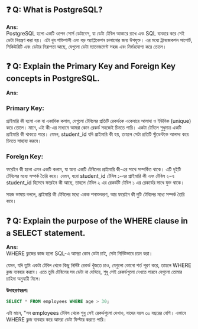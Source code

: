 ## ❓ Q: What is PostgreSQL?

**Ans:**  
PostgreSQL হলো একটি ওপেন সোর্স ডেটাবেস, যা ডেটা টেবিল আকারে রাখে এবং SQL ব্যবহার করে সেই ডেটা নিয়ন্ত্রণ করা হয়। এটা খুব শক্তিশালী এবং বড় অ্যাপ্লিকেশন চালানোর জন্য উপযুক্ত। এর মধ্যে ট্রানজেকশন সাপোর্ট, সিকিউরিটি এবং ডেটার নিরাপত্তা আছে, যেগুলো ডেটা ম্যানেজমেন্ট সহজ এবং নির্ভরযোগ্য করে তোলে।



## ❓ Q: Explain the Primary Key and Foreign Key concepts in PostgreSQL.

**Ans:**  
### **Primary Key:**
প্রাইমারি কী হলো এক বা একাধিক কলাম, যেগুলো টেবিলের প্রতিটি রেকর্ডকে একেবারে আলাদা ও ইউনিক (unique) করে তোলে। মানে, এই কী-এর মাধ্যমে আমরা কোন রেকর্ড সহজেই চিনতে পারি। একটা টেবিলে শুধুমাত্র একটি প্রাইমারি কী থাকতে পারে। যেমন, student_id যদি প্রাইমারি কী হয়, তাহলে সেটা প্রতিটি স্টুডেন্টকে আলাদা করে চিনতে সাহায্য করবে।

### **Foreign Key:**
ফরেইন কী হলো এমন একটি কলাম, যা অন্য একটি টেবিলের প্রাইমারি কী-এর সাথে সম্পর্কিত থাকে। এটি দুইটি টেবিলের মধ্যে সম্পর্ক তৈরি করে। যেমন, ধরো student_id টেবিল ১-এর প্রাইমারি কী এবং টেবিল ২-এ student_id হিসেবে ফরেইন কী আছে, তাহলে টেবিল ২ এর রেকর্ডটি টেবিল ১ এর রেকর্ডের সাথে যুক্ত থাকে।

সহজ ভাষায় বললে, প্রাইমারি কী টেবিলের মধ্যে একক শনাক্তকরণ, আর ফরেইন কী দুটি টেবিলের মধ্যে সম্পর্ক তৈরি করে।



## ❓ Q: Explain the purpose of the WHERE clause in a SELECT statement.

**Ans:**  
WHERE ক্লজের কাজ হলো SQL-এ আমরা কোন ডেটা চাই, সেটা নির্দিষ্টভাবে চয়ন করা।

যেমন, যদি তুমি একটা টেবিল থেকে কিছু নির্দিষ্ট রেকর্ড খুঁজতে চাও, যেগুলো কোনো শর্ত পূরণ করে, তাহলে WHERE ক্লজ ব্যবহার করবে। এতে তুমি টেবিলের সব ডেটা না দেখিয়ে, শুধু সেই রেকর্ডগুলো দেখতে পারবে যেগুলো তোমার চাহিদা অনুযায়ী মিলে।

**উদাহরণস্বরূপ:**

```sql
SELECT * FROM employees WHERE age > 30;
```
এটা মানে, "সব employees টেবিল থেকে শুধু সেই রেকর্ডগুলো দেখাও, যাদের বয়স ৩০ বছরের বেশি। এভাবে WHERE ক্লজ ব্যবহার করে আমরা ডেটা ফিল্টার করতে পারি।
